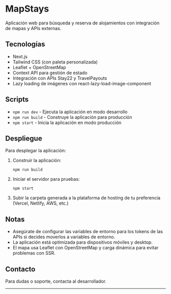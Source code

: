 # MapStays

Aplicación web para búsqueda y reserva de alojamientos con integración de mapas y APIs externas.

## Tecnologías

- Next.js
- Tailwind CSS (con paleta personalizada)
- Leaflet + OpenStreetMap
- Context API para gestión de estado
- Integración con APIs Stay22 y TravelPayouts
- Lazy loading de imágenes con react-lazy-load-image-component

## Scripts

- `npm run dev` - Ejecuta la aplicación en modo desarrollo
- `npm run build` - Construye la aplicación para producción
- `npm start` - Inicia la aplicación en modo producción

## Despliegue

Para desplegar la aplicación:

1. Construir la aplicación:
   ```
   npm run build
   ```

2. Iniciar el servidor para pruebas:
   ```
   npm start
   ```

3. Subir la carpeta generada a la plataforma de hosting de tu preferencia (Vercel, Netlify, AWS, etc.)

## Notas

- Asegúrate de configurar las variables de entorno para los tokens de las APIs si decides moverlos a variables de entorno.
- La aplicación está optimizada para dispositivos móviles y desktop.
- El mapa usa Leaflet con OpenStreetMap y carga dinámica para evitar problemas con SSR.

## Contacto

Para dudas o soporte, contacta al desarrollador.

---
